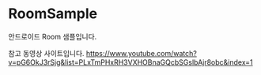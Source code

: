 # RoomSample
안드로이드 Room 샘플입니다.

참고 동영상 사이트입니다.
https://www.youtube.com/watch?v=pG6OkJ3rSjg&list=PLxTmPHxRH3VXHOBnaGQcbSGslbAjr8obc&index=1
